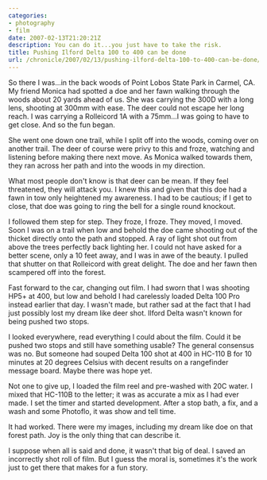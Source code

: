 ```yaml
---
categories:
- photography
- film
date: 2007-02-13T21:20:21Z
description: You can do it...you just have to take the risk.
title: Pushing Ilford Delta 100 to 400 can be done
url: /chronicle/2007/02/13/pushing-ilford-delta-100-to-400-can-be-done/
---
```


So there I was...in the back woods of Point Lobos State Park in Carmel, CA.  My friend Monica had spotted a doe and her fawn walking through the woods about 20 yards ahead of us.    She was carrying the 300D with a long lens, shooting at 300mm with ease.  The deer could not escape her long reach.  I was carrying a Rolleicord 1A with a 75mm...I was going to have to get close.  And so the fun began.


She went one down one trail, while I split off into the woods, coming over on another trail.  The deer of course were privy to this and froze, watching and listening before making there next move.  As Monica walked towards them, they ran across her path and into the woods in my direction.


What most people don't know is that deer can be mean.  If they feel threatened, they will attack you.  I knew this and given that this doe had a fawn in tow only heightened my awareness.  I had to be cautious; if I get to close, that doe was going to ring the bell for a single round knockout.


I followed them step for step.  They froze, I froze.  They moved, I moved. Soon I was on a trail when low and behold the doe came shooting out of the thicket directly onto the path and stopped.  A ray of light shot out from above the trees perfectly back lighting her.  I could not have asked for a better scene, only a 10 feet away, and I was in awe of the beauty. I pulled that shutter on that Rolleicord with great delight. The doe and her fawn then scampered off into the forest.


Fast forward to the car, changing out film.  I had sworn that I was shooting HP5+ at 400, but low and behold I had carelessly loaded Delta 100 Pro instead earlier that day. I wasn't made, but rather sad at the fact that I had just possibly lost my dream like deer shot.  Ilford Delta wasn't known for being pushed two stops.


I looked everywhere, read everything I could about the film.  Could it be pushed two stops and still have something usable?  The general consensus was no.  But someone had souped Delta 100 shot at 400 in HC-110 B for 10 minutes at 20 degrees Celsius with decent results on a rangefinder message board.  Maybe there was hope yet.


Not one to give up, I loaded the film reel and pre-washed with 20C water.  I mixed that HC-110B to the letter; it was as accurate a mix as I had ever made.  I set the timer and started development.  After a stop bath, a fix, and a wash and some Photoflo, it was show and tell time.


It had worked.  There were my images, including my dream like doe on that forest path.  Joy is the only thing that can describe it.


I suppose when all is said and done, it wasn't that big of deal.  I saved an incorrectly shot roll of film.  But I guess the moral is, sometimes it's the work just to get there that makes for a fun story.


